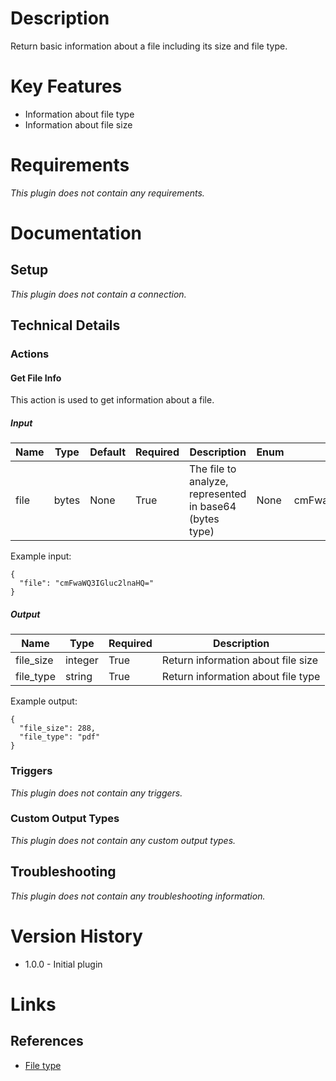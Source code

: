 # Description

Return basic information about a file including its size and file type.

# Key Features

* Information about file type
* Information about file size

# Requirements

_This plugin does not contain any requirements._

# Documentation
## Setup

_This plugin does not contain a connection._
## Technical Details

### Actions

#### Get File Info

This action is used to get information about a file.

##### Input

|Name|Type|Default|Required|Description|Enum|Example|
|----|----|-------|--------|-----------|----|-------|
|file|bytes|None|True|The file to analyze, represented in base64 (bytes type)|None|cmFwaWQ3IGluc2lnaHQ=|

Example input:

```
{
  "file": "cmFwaWQ3IGluc2lnaHQ="
}
```

##### Output

|Name|Type|Required|Description|
|----|----|--------|-----------|
|file_size|integer|True|Return information about file size|
|file_type|string|True|Return information about file type|

Example output:

```
{
  "file_size": 288,
  "file_type": "pdf"
}
```

### Triggers

_This plugin does not contain any triggers._

### Custom Output Types

_This plugin does not contain any custom output types._
## Troubleshooting

_This plugin does not contain any troubleshooting information._

# Version History

* 1.0.0 - Initial plugin

# Links

## References

* [File type](https://pypi.org/project/filetype/)
